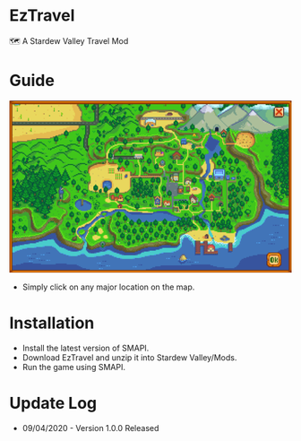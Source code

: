# EzTravel
🗺️ A Stardew Valley Travel Mod

# Guide
![Map](https://github.com/ethanhorrigan/EzTravel/blob/master/Screenshots/Map.png)
- Simply click on any major location on the map.

# Installation
- Install the latest version of SMAPI.
- Download EzTravel and unzip it into Stardew Valley/Mods.
- Run the game using SMAPI.

# Update Log
- 09/04/2020 - Version 1.0.0 Released